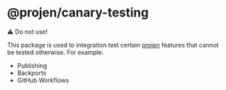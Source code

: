 # @projen/canary-testing

:warning: Do not use!

This package is used to integration test certain [projen](https://github.com/projen/projen) features that cannot be tested otherwise.
For example:

- Publishing
- Backports
- GitHub Workflows
